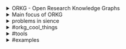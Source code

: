 


<details>
<summary> ORKG -  Open Research Knowledge Graphs </summary>
    
#### The Organization

The ORKG is a Organisation with the goal to make scientific papers better findable. 
ORKG achieves this by structuring the research papers using Knowledge Graphs.
This also makes it easier to peer review a paper.
THE ORKG uses RDF as as Base for Knowledge Graph Development.

#### Funding

The ORKG receives funding through grants from the European Research Council (ERC).

#### Overview of the History of ORKG 

https://orkg.org/about/11/History 

#### Gitlab

-ORKG has a  Open Source Gitlab with a lot of information to their Natural Language Processing algorithms, Back- Frontend Information, Special Feature for Covid-19, Ontology and more.

</details>
<details>
    <summary> Main focus of ORKG </summary>

### The Problem
- The science community has communicated the same way since its upcoming.
- Approximately 2,5 million scientific articles are published yearly
- Because of missing structure, researchers cant find relevant papers. (Research flood)

- Causes a scientific crisis:
    - Results can't be reproduced
    - Lack of peer reviewed papers
    - Even in small science field peers drown in a information flood
    - Ultimalely the loss of knowledge occurs
    
### The Solution
    
- "The ORKG makes scientific knowledge human- and machine-actionable and thus enables completely new ways of machine assistance."

- This makes finding the right papers easier and creates more opportuninty for comparisons and reviews.
- Using ORGK, researchers can explore more knowledge and share results over different disciplines.

## Other Activities
#### Workshops
    -ORKG offers Workshops with topics like:
		    -Front- Backend developments
		    -Beyond research data infrastructures - exploiting artificial & crowd intelligence for building research knowledge graphs
		    -Ontology-driven Research in Material Science
		    -And many more 
#### Events
    -ORKG joins and hosts webinars as well as live events with speakers 
</details>






<details>

<summary>problems in sience</summary>


- scinece papers didnt change over many years, still today mostly on pdfs. which are really bad for machines to read.
- reproducibility is very low
    - it works on my machine meme
- root cause its hard to communicated with other sienentists


</details>

 <details>
<summary>#orkg_cool_things</summary>

- contribute to building a knowledge base for science 
- gain visibilty
- provide a key service to your community
- convince peer-reviewrs
- get qualitative feedback
- get cited

- from knowledge graph to a science graph
(table difference)
  </details>
<details>

<summary>#tools</summary>

import:
  - contribution editor
  - csv import
  - survey table import
  - templates

export:
  - REST API
  - Python package
  - SPQARQL endpoint
  - RDF Dump
  
  </details>
  
  
<details>
<summary>#examples</summary>

non technical ways:
- https://orkg.org/contribution-editor?contributions=R3053,R3061,R3044

techincal ways:

for eaxample work with python:
- https://gitlab.com/TIBHannover/orkg/orkg-notebooks
- use sparl syntax:
https://orkg.org/sparql/?help=views#PREFIX%20orkgp%3A%20%3Chttp%3A%2F%2Forkg.org%2Forkg%2Fpredicate%2F%3E%0APREFIX%20orkgc%3A%20%3Chttp%3A%2F%2Forkg.org%2Forkg%2Fclass%2F%3E%0APREFIX%20orkgr%3A%20%3Chttp%3A%2F%2Forkg.org%2Forkg%2Fresource%2F%3E%0Aselect%20%3Ftest%20%3Ftest_2%0Awhere%20%7B%0A%3Ftest_2%20orkgp%3AP5%20%3Ftest%7D%20LIMIT%20100




  </details>
  
  
  




  
  
  
  




